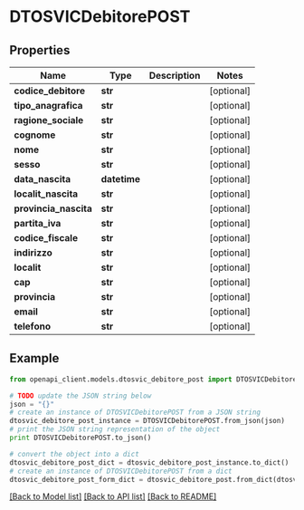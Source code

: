 # DTOSVICDebitorePOST


## Properties

Name | Type | Description | Notes
------------ | ------------- | ------------- | -------------
**codice_debitore** | **str** |  | [optional] 
**tipo_anagrafica** | **str** |  | [optional] 
**ragione_sociale** | **str** |  | [optional] 
**cognome** | **str** |  | [optional] 
**nome** | **str** |  | [optional] 
**sesso** | **str** |  | [optional] 
**data_nascita** | **datetime** |  | [optional] 
**localit_nascita** | **str** |  | [optional] 
**provincia_nascita** | **str** |  | [optional] 
**partita_iva** | **str** |  | [optional] 
**codice_fiscale** | **str** |  | [optional] 
**indirizzo** | **str** |  | [optional] 
**localit** | **str** |  | [optional] 
**cap** | **str** |  | [optional] 
**provincia** | **str** |  | [optional] 
**email** | **str** |  | [optional] 
**telefono** | **str** |  | [optional] 

## Example

```python
from openapi_client.models.dtosvic_debitore_post import DTOSVICDebitorePOST

# TODO update the JSON string below
json = "{}"
# create an instance of DTOSVICDebitorePOST from a JSON string
dtosvic_debitore_post_instance = DTOSVICDebitorePOST.from_json(json)
# print the JSON string representation of the object
print DTOSVICDebitorePOST.to_json()

# convert the object into a dict
dtosvic_debitore_post_dict = dtosvic_debitore_post_instance.to_dict()
# create an instance of DTOSVICDebitorePOST from a dict
dtosvic_debitore_post_form_dict = dtosvic_debitore_post.from_dict(dtosvic_debitore_post_dict)
```
[[Back to Model list]](../README.md#documentation-for-models) [[Back to API list]](../README.md#documentation-for-api-endpoints) [[Back to README]](../README.md)


